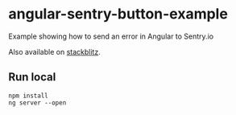 # angular-sentry-button-example
Example showing how to send an error in Angular to Sentry.io

Also available on [stackblitz](https://stackblitz.com/edit/angular-sentry-button-example).


## Run local
```
npm install
ng server --open
```
